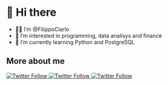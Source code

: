 # 👋 Hi there

- 🙋‍♂ I’m @FilippoCiarlo
- 👀 I’m interested in programming, data analisys and finance
- 🌱 I’m currently learning Python and PostgreSQL

## More about me
<p>
  </a>
    <a href="https://twitter.com/FilippoCiarlo"><img alt="Twitter Follow" src="https://img.shields.io/twitter/follow/FilippoCiarlo?label=Follow&logo=Twitter&style=social">
  </a> 
  <a>
    <a href="https://www.instagram.com/filippo.ciarlo/">
    <img alt="Twitter Follow" src="https://img.shields.io/twitter/follow/FilippoCiarlo?label=Follow&logo=Instagram&style=social">
  </a> 
  <a>
    <a href="https://www.linkedin.com/in/filippociarlo/">
    <img alt="Twitter Follow" src="https://img.shields.io/twitter/follow/FilippoCiarlo?label=Connect&logo=Linkedin&style=social">
  </a>
</p>
